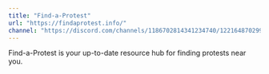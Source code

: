 ```yaml
---
title: "Find-a-Protest"
url: "https://findaprotest.info/"
channel: "https://discord.com/channels/1186702814341234740/1221648702998056970"
---
```


Find-a-Protest is your up-to-date resource hub for finding protests near you.
